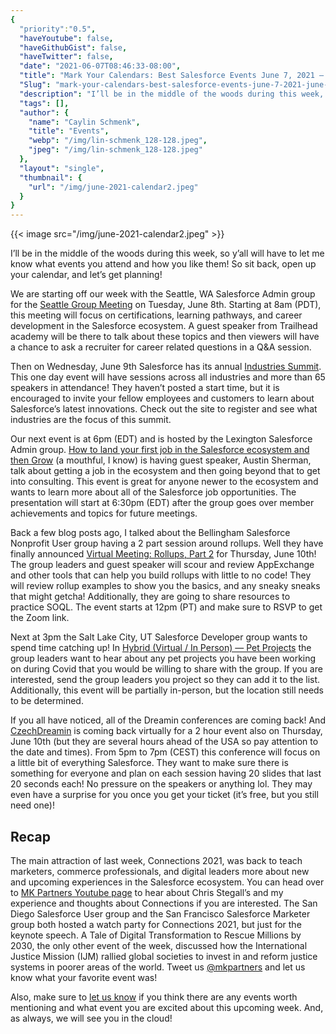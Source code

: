 ```yaml
---
{
  "priority":"0.5",
  "haveYoutube": false,
  "haveGithubGist": false,
  "haveTwitter": false,
  "date": "2021-06-07T08:46:33-08:00",
  "title": "Mark Your Calendars: Best Salesforce Events June 7, 2021 — June 11, 2021",
  "Slug": "mark-your-calendars-best-salesforce-events-june-7-2021-june-11-2021",
  "description": "I’ll be in the middle of the woods during this week, so y’all will have to let me know what events you attend and how you like them! So...",
  "tags": [],
  "author": {
    "name": "Caylin Schmenk",
    "title": "Events",
    "webp": "/img/lin-schmenk_128-128.jpeg",
    "jpeg": "/img/lin-schmenk_128-128.jpeg"
  },
  "layout": "single",
  "thumbnail": {
    "url": "/img/june-2021-calendar2.jpeg"
  }
}
---
```



{{< image src="/img/june-2021-calendar2.jpeg" >}}

I’ll be in the middle of the woods during this week, so y’all will have to let me know what events you attend and how you like them! So sit back, open up your calendar, and let’s get planning!

We are starting off our week with the Seattle, WA Salesforce Admin group for the [Seattle Group Meeting](https://trailblazercommunitygroups.com/events/details/salesforce-salesforce-admin-group-seattle-united-states-presents-june-8th-seattle-group-meeting/) on Tuesday, June 8th. Starting at 8am (PDT), this meeting will focus on certifications, learning pathways, and career development in the Salesforce ecosystem. A guest speaker from Trailhead academy will be there to talk about these topics and then viewers will have a chance to ask a recruiter for career related questions in a Q&A session.

Then on Wednesday, June 9th Salesforce has its annual [Industries Summit](https://invite.salesforce.com/industriessummit/SFWebsite). This one day event will have sessions across all industries and more than 65 speakers in attendance! They haven’t posted a start time, but it is encouraged to invite your fellow employees and customers to learn about Salesforce’s latest innovations. Check out the site to register and see what industries are the focus of this summit.

Our next event is at 6pm (EDT) and is hosted by the Lexington Salesforce Admin group. [How to land your first job in the Salesforce ecosystem and then Grow](https://trailblazercommunitygroups.com/events/details/salesforce-salesforce-admin-group-lexington-united-states-presents-how-to-land-your-first-job-in-the-salesforce-ecosystem-and-then-grow-presented-by-austin-sherman/) (a mouthful, I know) is having guest speaker, Austin Sherman, talk about getting a job in the ecosystem and then going beyond that to get into consulting. This event is great for anyone newer to the ecosystem and wants to learn more about all of the Salesforce job opportunities. The presentation will start at 6:30pm (EDT) after the group goes over member achievements and topics for future meetings.

Back a few blog posts ago, I talked about the Bellingham Salesforce Nonprofit User group having a 2 part session around rollups. Well they have finally announced [Virtual Meeting: Rollups, Part 2](https://trailblazercommunitygroups.com/events/details/salesforce-salesforce-nonprofit-user-group-bellingham-united-states-presents-virtual-meeting-rollups-part-2-take-2/) for Thursday, June 10th! The group leaders and guest speaker will scour and review AppExchange and other tools that can help you build rollups with little to no code! They will review rollup examples to show you the basics, and any sneaky sneaks that might getcha! Additionally, they are going to share resources to practice SOQL. The event starts at 12pm (PT) and make sure to RSVP to get the Zoom link.

Next at 3pm the Salt Lake City, UT Salesforce Developer group wants to spend time catching up! In [Hybrid (Virtual / In Person) — Pet Projects](https://trailblazercommunitygroups.com/events/details/salesforce-salesforce-developer-group-salt-lake-city-united-states-presents-hybrid-virtual-in-person-pet-projects/) the group leaders want to hear about any pet projects you have been working on during Covid that you would be willing to share with the group. If you are interested, send the group leaders you project so they can add it to the list. Additionally, this event will be partially in-person, but the location still needs to be determined.

If you all have noticed, all of the Dreamin conferences are coming back! And [CzechDreamin](https://czechdreamin.com/) is coming back virtually for a 2 hour event also on Thursday, June 10th (but they are several hours ahead of the USA so pay attention to the date and times). From 5pm to 7pm (CEST) this conference will focus on a little bit of everything Salesforce. They want to make sure there is something for everyone and plan on each session having 20 slides that last 20 seconds each! No pressure on the speakers or anything lol. They may even have a surprise for you once you get your ticket (it’s free, but you still need one)!

Recap
------

The main attraction of last week, Connections 2021, was back to teach marketers, commerce professionals, and digital leaders more about new and upcoming experiences in the Salesforce ecosystem. You can head over to [MK Partners Youtube page](https://youtu.be/k0o251Q7PrQ) to hear about Chris Stegall’s and my experience and thoughts about Connections if you are interested. The San Diego Salesforce User group and the San Francisco Salesforce Marketer group both hosted a watch party for Connections 2021, but just for the keynote speech. A Tale of Digital Transformation to Rescue Millions by 2030, the only other event of the week, discussed how the International Justice Mission (IJM) rallied global societies to invest in and reform justice systems in poorer areas of the world. Tweet us [@mkpartners](http://www.twitter.com/mkpartners) and let us know what your favorite event was!

Also, make sure to [let us know](https://appexchange.salesforce.com/appxConsultingListingDetail?listingId=a0N30000001gF9jEAE&utm_source=mkp&utm_medium=referral&utm_campaign=logigear-mkp-tpp) if you think there are any events worth mentioning and what event you are excited about this upcoming week. And, as always, we will see you in the cloud!
